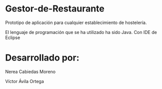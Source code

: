 # Gestor-de-Restaurante
Prototipo de aplicación para cualquier establecimiento de hostelería. 

El lenguaje de programación que se ha utilizado ha sido Java. Con IDE de Eclipse
# Desarrollado por:
Nerea Cabiedas Moreno

Víctor Ávila Ortega  
